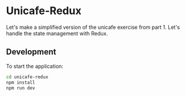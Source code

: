 # Unicafe-Redux

Let's make a simplified version of the unicafe exercise from part 1. Let's handle the state management with Redux.

## Development

To start the application:

```bash
cd unicafe-redux
npm install
npm run dev
```